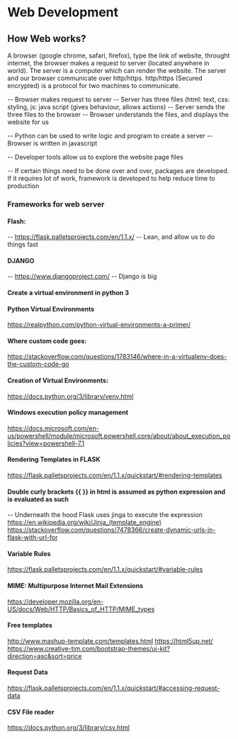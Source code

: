 # Web Development

## How Web works?
A browser (google chrome, safari, firefox), type the link of website, throught internet, the browser makes a request to server (located anywhere in world). The server is a computer which can render the website. The server and our browser communicate over http/https. http/https (Secured encrypted) is a protocol for two machines to communicate. 

-- Browser makes request to server
-- Server has three files (html: text, css: styling, js: java script (gives behaviour, allows actions)
-- Server sends the three files to the browser
-- Browser understands the files, and displays the website for us

-- Python can be used to write logic and program to create a server
-- Browser is written in javascript 

-- Developer tools allow us to explore the website page files

-- If certain things need to be done over and over, packages are developed. If it requires lot of work, framework is developed to help reduce time to production

### Frameworks for web server

#### Flash:
-- https://flask.palletsprojects.com/en/1.1.x/
-- Lean, and allow us to do things fast

#### DJANGO
-- https://www.djangoproject.com/
-- Django is big


#### Create a virtual environment in python 3



#### Python Virtual Environments
https://realpython.com/python-virtual-environments-a-primer/


#### Where custom code goes:
https://stackoverflow.com/questions/1783146/where-in-a-virtualenv-does-the-custom-code-go

#### Creation of Virtual Environments:
https://docs.python.org/3/library/venv.html


#### Windows execution policy management
https://docs.microsoft.com/en-us/powershell/module/microsoft.powershell.core/about/about_execution_policies?view=powershell-7.1


#### Rendering Templates in FLASK
https://flask.palletsprojects.com/en/1.1.x/quickstart/#rendering-templates

#### Double curly brackets {{   }} in html is assumed as python expression and is evaluated as such
-- Underneath the hood Flask uses jinga to execute the expression
https://en.wikipedia.org/wiki/Jinja_(template_engine)
https://stackoverflow.com/questions/7478366/create-dynamic-urls-in-flask-with-url-for


#### Variable Rules
https://flask.palletsprojects.com/en/1.1.x/quickstart/#variable-rules


#### MIME: Multipurpose Internet Mail Extensions
https://developer.mozilla.org/en-US/docs/Web/HTTP/Basics_of_HTTP/MIME_types

#### Free templates
http://www.mashup-template.com/templates.html
https://html5up.net/
https://www.creative-tim.com/bootstrap-themes/ui-kit?direction=asc&sort=price


#### Request Data
https://flask.palletsprojects.com/en/1.1.x/quickstart/#accessing-request-data


#### CSV File reader
https://docs.python.org/3/library/csv.html
